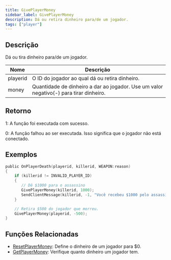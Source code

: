 ```yaml
---
title: GivePlayerMoney
sidebar_label: GivePlayerMoney
description: Dá ou retira dinheiro para/de um jogador.
tags: ["player"]
---
```


## Descrição

Dá ou tira dinheiro para/de um jogador.

| Nome     | Descrição                                                                              |
| -------- | -------------------------------------------------------------------------------------- |
| playerid | O ID do jogador ao qual dá ou retira dinheiro.                                         |
| money    | Quantidade de dinheiro a dar ao jogador. Use um valor negativo(-) para tirar dinheiro. |

## Retorno

1: A função foi executada com sucesso.

0: A função falhou ao ser executada. Isso significa que o jogador não está conectado.

## Exemplos

```c
public OnPlayerDeath(playerid, killerid, WEAPON:reason)
{
    if (killerid != INVALID_PLAYER_ID)
    {
       // Dê $1000 para o assassino
       GivePlayerMoney(killerid, 1000);
       SendClientMessage(killerid, -1, "Você recebeu $1000 pelo assassinato.");
    }

    // Retira $500 do jogador que morreu.
    GivePlayerMoney(playerid, -500);
}
```

## Funções Relacionadas

- [ResetPlayerMoney](ResetPlayerMoney.md): Define o dinheiro de um jogador para \$0.
- [GetPlayerMoney](GetPlayerMoney.md): Verifique quanto dinheiro um jogador tem.

